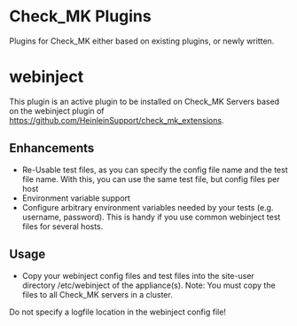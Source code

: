 # Check_MK Plugins

Plugins for Check_MK either based on existing plugins, or newly written.

# webinject
This plugin is an active plugin to be installed on Check_MK Servers based on the webinject plugin of https://github.com/HeinleinSupport/check_mk_extensions.  

## Enhancements
- Re-Usable test files, as you can specify the config file name and the test file name. With this, you can use the same test file, but config files per host
- Environment variable support
 - Configure arbitrary environment variables needed by your tests (e.g. username, password). This is handy if you use common webinject test files for several hosts.

## Usage
- Copy your webinject config files and test files into the site-user directory /etc/webinject of the appliance(s).
Note: You must copy the files to all Check_MK servers in a cluster.

Do not specify a logfile location in the webinject config file!

